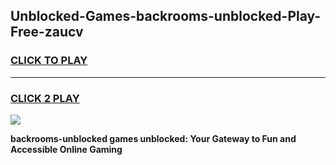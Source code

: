 
## Unblocked-Games-backrooms-unblocked-Play-Free-zaucv
<h3>
<a href="https://premium76.site?title=backrooms-unblocked&ref=23A">CLICK TO PLAY</a></h3>
<hr>

<h3>
<a href="https://premium76.site?title=backrooms-unblocked&ref=23A">CLICK 2 PLAY</a>
  
</h3>

<a href="https://premium76.site?title=backrooms-unblocked&ref=23A"><img src="https://clearcache.store/games.png"></a>


**backrooms-unblocked games unblocked: Your Gateway to Fun and Accessible Online Gaming**
